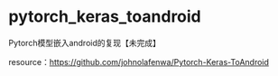 # pytorch_keras_toandroid
Pytorch模型嵌入android的复现【未完成】

resource：https://github.com/johnolafenwa/Pytorch-Keras-ToAndroid
